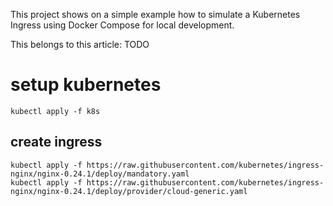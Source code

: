 This project shows on a simple example how to simulate a Kubernetes Ingress using Docker Compose for local development.

This belongs to this article: TODO


# setup kubernetes
`kubectl apply -f k8s`

## create ingress
```
kubectl apply -f https://raw.githubusercontent.com/kubernetes/ingress-nginx/nginx-0.24.1/deploy/mandatory.yaml
kubectl apply -f https://raw.githubusercontent.com/kubernetes/ingress-nginx/nginx-0.24.1/deploy/provider/cloud-generic.yaml
```